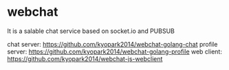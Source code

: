 # webchat
It is a salable chat service based on socket.io and PUBSUB

chat server: https://github.com/kyopark2014/webchat-golang-chat
profile server: https://github.com/kyopark2014/webchat-golang-profile
web client: https://github.com/kyopark2014/webchat-js-webclient
